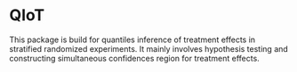 # QIoT
 
This package is build for quantiles inference of treatment effects in stratified randomized experiments. It mainly involves hypothesis testing and constructing simultaneous confidences region for treatment effects. 